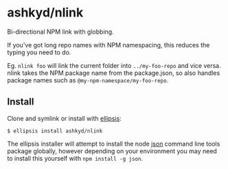 # ashkyd/nlink
Bi-directional NPM link with globbing.

If you've got long repo names with NPM namespacing, this reduces the typing you need to do.

Eg. `nlink foo` will link the current folder into `../my-foo-repo` and vice versa. nlink takes the NPM package name from the package.json, so also handles package names such as `@my-npm-namespace/my-foo-repo`.

## Install
Clone and symlink or install with [ellipsis][ellipsis]:

```
$ ellipsis install ashkyd/nlink
```

The ellipsis installer will attempt to install the node [json](https://www.npmjs.com/package/json) command line tools package globally, however depending on your environment you may need to install this yourself with `npm install -g json`.

[ellipsis]: http://ellipsis.sh
